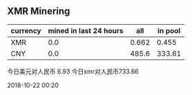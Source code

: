 ## XMR Minering

|currency|mined in last 24 hours|all|in pool|
|---|---|---|---|
|XMR|0.0|0.662|0.455|
|CNY|0.0|485.6|333.61|

今日美元对人民币 6.93	今日xmr对人民币733.66


2018-10-22 00:20